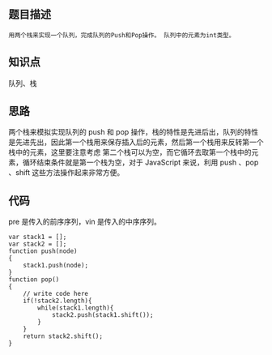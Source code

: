 ## 题目描述
```
用两个栈来实现一个队列，完成队列的Push和Pop操作。 队列中的元素为int类型。
```
## 知识点
队列、栈
## 思路
两个栈来模拟实现队列的 push 和 pop 操作，栈的特性是先进后出，队列的特性是先进先出，因此第一个栈用来保存插入后的元素，然后第一个栈用来反转第一个栈中的元素，这里要注意考虑
第二个栈可以为空，而它循环去取第一个栈中的元素，循环结束条件就是第一个栈为空，对于 JavaScript 来说，利用 push 、pop 、shift 这些方法操作起来非常方便。
## 代码
pre 是传入的前序序列，vin 是传入的中序序列。
```
var stack1 = [];    
var stack2 = [];
function push(node)
{
    stack1.push(node);
}
function pop()
{
    // write code here
    if(!stack2.length){
        while(stack1.length){
            stack2.push(stack1.shift());
        }
    }
    return stack2.shift();
}
```
